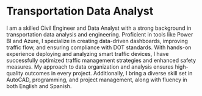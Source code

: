 # Transportation Data Analyst

I am a skilled Civil Engineer and Data Analyst with a strong background in transportation data analysis and engineering. Proficient in tools like Power BI and Azure, I specialize in creating data-driven dashboards, improving traffic flow, and ensuring compliance with DOT standards. With hands-on experience deploying and analyzing smart traffic devices, I have successfully optimized traffic management strategies and enhanced safety measures. My approach to data organization and analysis ensures high-quality outcomes in every project. Additionally, I bring a diverse skill set in AutoCAD, programming, and project management, along with fluency in both English and Spanish.

